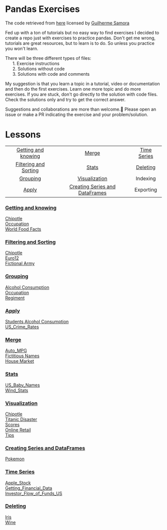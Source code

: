 # Pandas Exercises

The code retrieved from [here](https://github.com/guipsamora/pandas_exercises) licensed by 
[Guilherme Samora](https://github.com/datacuriosity/Data_Analytics/blob/master/pandas_exercises/LICENSE.txt)

Fed up with a ton of tutorials but no easy way to find exercises I decided to create a repo just with exercises to practice pandas.
Don't get me wrong, tutorials are great resources, but to learn is to do. So unless you practice you won't learn.

There will be three different types of files:  
&nbsp;&nbsp;&nbsp;&nbsp;&nbsp;&nbsp;1. Exercise instructions  
&nbsp;&nbsp;&nbsp;&nbsp;&nbsp;&nbsp;2. Solutions without code  
&nbsp;&nbsp;&nbsp;&nbsp;&nbsp;&nbsp;3. Solutions with code and comments

My suggestion is that you learn a topic in a tutorial, video or documentation and then do the first exercises.
Learn one more topic and do more exercises. If you are stuck, don't go directly to the solution with code files. Check the solutions only and try to get the correct answer.

Suggestions and collaborations are more than welcome.🙂 Please open an issue or make a PR indicating the exercise and your problem/solution.

# Lessons

|				                                  |				                                   |                   |
|:-----------------------------------------------:|:----------------------------------------------:|:-----------------:|
|[Getting and knowing](#getting-and-knowing)      | [Merge](#merge)                                |[Time Series](#time-series)|
|[Filtering and Sorting](#filtering-and-sorting)  | [Stats](#stats)                                |[Deleting](#deleting)       |
|[Grouping](#grouping)							  | [Visualization](#visualization)                |Indexing           |
|[Apply](#apply)							      | [Creating Series and DataFrames](#creating-series-and-dataframes) 		            |Exporting|

### [Getting and knowing](https://github.com/datacuriosity/Data_Analytics/tree/master/pandas_exercises/01_Getting_%26_Knowing_Your_Data)  
[Chipotle](https://github.com/datacuriosity/Data_Analytics/tree/master/pandas_exercises/01_Getting_%26_Knowing_Your_Data/Chipotle)  
[Occupation](https://github.com/datacuriosity/Data_Analytics/tree/master/pandas_exercises/01_Getting_%26_Knowing_Your_Data/Occupation)  
[World Food Facts](https://github.com/datacuriosity/Data_Analytics/tree/master/pandas_exercises/01_Getting_%26_Knowing_Your_Data/World%20Food%20Facts)

### [Filtering and Sorting](https://github.com/datacuriosity/Data_Analytics/tree/master/pandas_exercises/02_Filtering_%26_Sorting)
[Chipotle](https://github.com/datacuriosity/Data_Analytics/tree/master/pandas_exercises/02_Filtering_%26_Sorting/Chipotle)  
[Euro12](https://github.com/datacuriosity/Data_Analytics/tree/master/pandas_exercises/02_Filtering_%26_Sorting/Euro12)  
[Fictional Army](https://github.com/datacuriosity/Data_Analytics/tree/master/pandas_exercises/02_Filtering_%26_Sorting/Fictional%20Army)

### [Grouping](https://github.com/datacuriosity/Data_Analytics/tree/master/pandas_exercises/03_Grouping)
[Alcohol Consumption](https://github.com/datacuriosity/Data_Analytics/tree/master/pandas_exercises/03_Grouping/Alcohol_Consumption)  
[Occupation](https://github.com/datacuriosity/Data_Analytics/tree/master/pandas_exercises/03_Grouping/Occupation)  
[Regiment](https://github.com/datacuriosity/Data_Analytics/tree/master/pandas_exercises/03_Grouping/Regiment)

### [Apply](https://github.com/datacuriosity/Data_Analytics/tree/master/pandas_exercises/04_Apply)
[Students Alcohol Consumption](https://github.com/datacuriosity/Data_Analytics/tree/master/pandas_exercises/04_Apply/Students_Alcohol_Consumption)  
[US_Crime_Rates](https://github.com/datacuriosity/Data_Analytics/tree/master/pandas_exercises/04_Apply/US_Crime_Rates)     

### [Merge](https://github.com/datacuriosity/Data_Analytics/tree/master/pandas_exercises/05_Merge)
[Auto_MPG](https://github.com/datacuriosity/Data_Analytics/tree/master/pandas_exercises/05_Merge/Auto_MPG)  
[Fictitious Names](https://github.com/datacuriosity/Data_Analytics/tree/master/pandas_exercises/05_Merge/Fictitous%20Names)  
[House Market](https://github.com/datacuriosity/Data_Analytics/tree/master/pandas_exercises/05_Merge/Housing%20Market)  

### [Stats](https://github.com/datacuriosity/Data_Analytics/tree/master/pandas_exercises/06_Stats)
[US_Baby_Names](https://github.com/datacuriosity/Data_Analytics/tree/master/pandas_exercises/06_Stats/US_Baby_Names)  
[Wind_Stats](https://github.com/datacuriosity/Data_Analytics/tree/master/pandas_exercises/06_Stats/Wind_Stats)

### [Visualization](https://github.com/datacuriosity/Data_Analytics/tree/master/pandas_exercises/07_Visualization)
[Chipotle](https://github.com/datacuriosity/Data_Analytics/tree/master/pandas_exercises/07_Visualization/Chipotle)  
[Titanic Disaster](https://github.com/datacuriosity/Data_Analytics/tree/master/pandas_exercises/07_Visualization/Titanic_Desaster)  
[Scores](https://github.com/datacuriosity/Data_Analytics/tree/master/pandas_exercises/07_Visualization/Scores)  
[Online Retail](https://github.com/datacuriosity/Data_Analytics/tree/master/pandas_exercises/07_Visualization/Online_Retail)  
[Tips](https://github.com/datacuriosity/Data_Analytics/tree/master/pandas_exercises/07_Visualization/Tips)  

### [Creating Series and DataFrames](https://github.com/datacuriosity/Data_Analytics/tree/master/pandas_exercises/08_Creating_Series_and_DataFrames)  
[Pokemon](https://github.com/datacuriosity/Data_Analytics/tree/master/pandas_exercises/08_Creating_Series_and_DataFrames/Pokemon)  

### [Time Series](https://github.com/datacuriosity/Data_Analytics/tree/master/pandas_exercises/09_Time_Series)  
[Apple_Stock](https://github.com/datacuriosity/Data_Analytics/tree/master/pandas_exercises/09_Time_Series/Apple_Stock)  
[Getting_Financial_Data](https://github.com/datacuriosity/Data_Analytics/tree/master/pandas_exercises/09_Time_Series/Getting_Financial_Data)  
[Investor_Flow_of_Funds_US](https://github.com/datacuriosity/MCI_Python_15S_Level_1/tree/master/pandas_exercises/09_Time_Series/Investor_Flow_of_Funds_US)  

### [Deleting](https://github.com/datacuriosity/Data_Analytics/tree/master/pandas_exercises/10_Deleting)  
[Iris](https://github.com/datacuriosity/Data_Analytics/tree/master/pandas_exercises/10_Deleting/Iris)  
[Wine](https://github.com/datacuriosity/Data_Analytics/tree/master/pandas_exercises/10_Deleting/Wine)  
